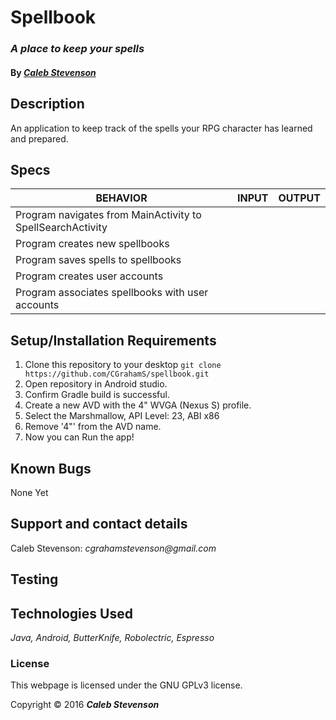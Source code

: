 # Spellbook

### _A place to keep your spells_

#### By _[**Caleb Stevenson**](https://github.com/CGrahamS)_

## Description

An application to keep track of the spells your RPG character has learned and prepared.

## Specs

| BEHAVIOR                                                   | INPUT    | OUTPUT   |
|------------------------------------------------------------|----------|----------|
| Program navigates from MainActivity to SpellSearchActivity |          |          |  
| Program creates new spellbooks                             |          |          |
| Program saves spells to spellbooks                         |          |          |
| Program creates user accounts                              |          |          |
| Program associates spellbooks with user accounts           |          |          |

## Setup/Installation Requirements

1. Clone this repository to your desktop `git clone https://github.com/CGrahamS/spellbook.git`
2. Open repository in Android studio.
3. Confirm Gradle build is successful.
4. Create a new AVD with the 4" WVGA (Nexus S) profile.
5. Select the Marshmallow, API Level: 23, ABI x86
6. Remove '4"' from the AVD name.
7. Now you can Run the app!

## Known Bugs

None Yet

## Support and contact details

Caleb Stevenson: _cgrahamstevenson@gmail.com_

## Testing

## Technologies Used

_Java,
Android,
ButterKnife,
Robolectric,
Espresso_

### License

This webpage is licensed under the GNU GPLv3 license.

Copyright &copy; 2016 **_Caleb Stevenson_**
